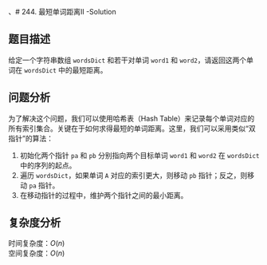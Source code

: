 、# 244. 最短单词距离II -Solution

## 题目描述

给定一个字符串数组 `wordsDict` 和若干对单词 `word1` 和 `word2`，请返回这两个单词在 `wordsDict` 中的最短距离。

## 问题分析

为了解决这个问题，我们可以使用哈希表（Hash Table）来记录每个单词对应的所有索引集合。关键在于如何求得最短的单词距离。这里，我们可以采用类似“双指针”的算法：

1. 初始化两个指针 `pa` 和 `pb` 分别指向两个目标单词 `word1` 和 `word2` 在 `wordsDict` 中的序列的起点。
2. 遍历 `wordsDict`，如果单词 `A` 对应的索引更大，则移动 `pb` 指针；反之，则移动 `pa` 指针。
3. 在移动指针的过程中，维护两个指针之间的最小距离。

## 复杂度分析

时间复杂度：$O(n)$  
空间复杂度：$O(n)$